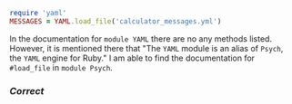 ```ruby
require 'yaml'
MESSAGES = YAML.load_file('calculator_messages.yml')
```
In the documentation for `module YAML` there are no any methods listed. However, it is mentioned there that "The `YAML` module is an alias of `Psych`, the `YAML` engine for Ruby." I am able to find the documentation for `#load_file` in `module Psych`.
### *Correct*